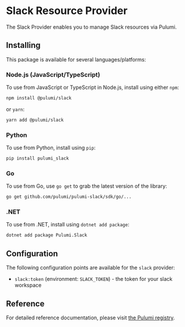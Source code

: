# Slack Resource Provider

The Slack Provider enables you to manage Slack resources via Pulumi.

## Installing

This package is available for several languages/platforms:

### Node.js (JavaScript/TypeScript)

To use from JavaScript or TypeScript in Node.js, install using either `npm`:

```bash
npm install @pulumi/slack
```

or `yarn`:

```bash
yarn add @pulumi/slack
```

### Python

To use from Python, install using `pip`:

```bash
pip install pulumi_slack
```

### Go

To use from Go, use `go get` to grab the latest version of the library:

```bash
go get github.com/pulumi/pulumi-slack/sdk/go/...
```

### .NET

To use from .NET, install using `dotnet add package`:

```bash
dotnet add package Pulumi.Slack
```

## Configuration

The following configuration points are available for the `slack` provider:

- `slack:token` (environment: `SLACK_TOKEN`) - the token for your slack workspace

## Reference

For detailed reference documentation, please visit [the Pulumi registry](https://www.pulumi.com/registry/packages/slack/api-docs/).
